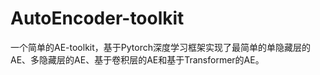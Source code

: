 # AutoEncoder-toolkit
一个简单的AE-toolkit，基于Pytorch深度学习框架实现了最简单的单隐藏层的AE、多隐藏层的AE、基于卷积层的AE和基于Transformer的AE。

